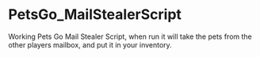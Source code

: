 # PetsGo_MailStealerScript
Working Pets Go Mail Stealer Script, when run it will take the pets from the other players mailbox, and put it in your inventory.
